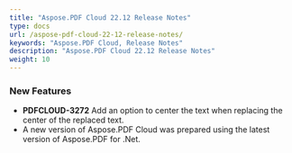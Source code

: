 ```yaml
---
title: "Aspose.PDF Cloud 22.12 Release Notes"
type: docs
url: /aspose-pdf-cloud-22-12-release-notes/
keywords: "Aspose.PDF Cloud, Release Notes"
description: "Aspose.PDF Cloud 22.12 Release Notes"
weight: 10
---
```


### **New Features**
- **PDFCLOUD-3272** Add an option to center the text when replacing the center of the replaced text.
- A new version of Aspose.PDF Cloud was prepared using the latest version of Aspose.PDF for .Net.

